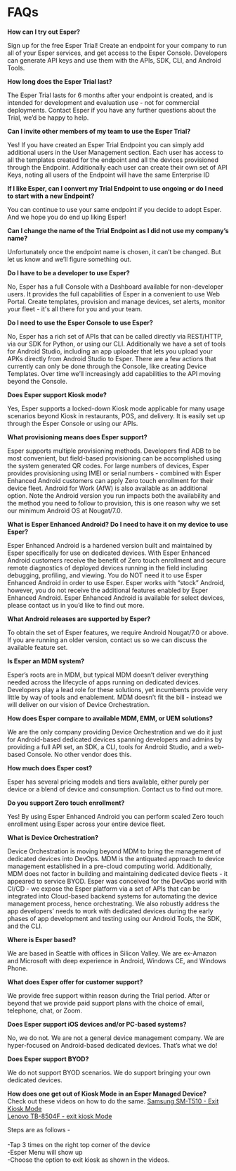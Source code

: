 # FAQs  

**How can I try out Esper?**

Sign up for the free Esper Trial! Create an endpoint for your company to run all of your Esper services, and get access to the Esper Console. Developers can generate API keys and use them with the APIs, SDK, CLI, and Android Tools.
 
**How long does the Esper Trial last?**

The Esper Trial lasts for 6 months after your endpoint is created, and is intended for development and evaluation use - not for commercial deployments. Contact Esper if you have any further questions about the Trial, we’d be happy to help.
 
**Can I invite other members of my team to use the Esper Trial?**

Yes! If you have created an Esper Trial Endpoint you can simply add additional users in the User Management section. Each user has access to all the templates created for the endpoint and all the devices provisioned through the Endpoint. Additionally each user can create their own set of API Keys, noting all users of the Endpoint will have the same Enterprise ID
 
**If I like Esper, can I convert my Trial Endpoint to use ongoing or do I need to start with a new Endpoint?**

You can continue to use your same endpoint if you decide to adopt Esper. And we hope you do end up liking Esper!
 
**Can I change the name of the Trial Endpoint as I did not use my company’s name?**

Unfortunately once the endpoint name is chosen, it can’t be changed. But let us know and we’ll figure something out.
 
**Do I have to be a developer to use Esper?**

No, Esper has a full Console with a Dashboard available for non-developer users. It provides the full capabilities of Esper in a convenient to use Web Portal. Create templates, provision and manage devices, set alerts, monitor your fleet - it's all there for you and your team.
 
**Do I need to use the Esper Console to use Esper?**

No, Esper has a rich set of APIs that can be called directly via REST/HTTP, via our SDK for Python, or using our CLI. Additionally we have a set of tools for Android Studio, including an app uploader that lets you upload your APKs directly from Android Studio to Esper. There are a few actions that currently can only be done through the Console, like creating Device Templates. Over time we’ll increasingly add capabilities to the API moving beyond the Console.
 
**Does Esper support Kiosk mode?**

Yes, Esper supports a locked-down Kiosk mode applicable for many usage scenarios beyond Kiosk in restaurants, POS, and delivery. It is easily set up through the Esper Console or using our APIs.
 
**What provisioning means does Esper support?**

Esper supports multiple provisioning methods. Developers find ADB to be most convenient, but field-based provisioning can be accomplished using the system generated QR codes. For large numbers of devices, Esper provides provisioning using IMEI or serial numbers - combined with Esper Enhanced Android customers can apply Zero touch enrollment for their device fleet. Android for Work (AfW) is also available as an additional option. Note the Android version you run impacts both the availability and the method you need to follow to provision, this is one reason why we set our minimum Android OS at Nougat/7.0.
 
**What is Esper Enhanced Android? Do I need to have it on my device to use Esper?**

Esper Enhanced Android is a hardened version built and maintained by Esper specifically for use on dedicated devices. With Esper Enhanced Android customers receive the benefit of Zero touch enrollment and secure remote diagnostics of deployed devices running in the field including debugging, profiling, and viewing. You do NOT need it to use Esper Enhanced Android in order to use Esper. Esper works with “stock” Android, however, you do not receive the additional features enabled by Esper Enhanced Android. Esper Enhanced Android is available for select devices, please contact us in you’d like to find out more.
 
**What Android releases are supported by Esper?**

To obtain the set of Esper features, we require Android Nougat/7.0 or above. If you are running an older version, contact us so we can discuss the available feature set.
 
**Is Esper an MDM system?**

Esper’s roots are in MDM, but typical MDM doesn’t deliver everything needed across the lifecycle of apps running on dedicated devices. Developers play a lead role for these solutions, yet incumbents provide very little by way of tools and enablement. MDM doesn’t fit the bill - instead we will deliver on our vision of Device Orchestration.
 
**How does Esper compare to available MDM, EMM, or UEM solutions?**

We are the only company providing Device Orchestration and we do it just for Android-based dedicated devices spanning developers and admins by providing a full API set, an SDK, a CLI, tools for Android Studio, and a web-based Console. No other vendor does this.
 
**How much does Esper cost?**

Esper has several pricing models and tiers available, either purely per device or a blend of device and consumption. Contact us to find out more.
 
**Do you support Zero touch enrollment?**

Yes! By using Esper Enhanced Android you can perform scaled Zero touch enrollment using Esper across your entire device fleet.
 
**What is Device Orchestration?**

Device Orchestration is moving beyond MDM to bring the management of dedicated devices into DevOps. MDM is the antiquated approach to device management established in a pre-cloud computing world. Additionally, MDM does not factor in building and maintaining dedicated device fleets - it appeared to service BYOD. Esper was conceived for the DevOps world with CI/CD - we expose the Esper platform via a set of APIs that can be integrated into Cloud-based backend systems for automating the device management process, hence orchestrating. We also robustly address the app developers’ needs to work with dedicated devices during the early phases of app development and testing using our Android Tools, the SDK, and the CLI.
 
**Where is Esper based?**

We are based in Seattle with offices in Silicon Valley. We are ex-Amazon and Microsoft with deep experience in Android, Windows CE, and Windows Phone.
 
**What does Esper offer for customer support?**

We provide free support within reason during the Trial period. After or beyond that we provide paid support plans with the choice of email, telephone, chat, or Zoom.
 
**Does Esper support iOS devices and/or PC-based systems?**

No, we do not. We are not a general device management company. We are hyper-focused on Android-based dedicated devices. That’s what we do!
 
**Does Esper support BYOD?**

We do not support BYOD scenarios. We do support bringing your own dedicated devices.
 
 **How does one get out of Kiosk Mode in an Esper Managed Device?** <br/>
 Check out these videos on how to do the same.
[Samsung SM-T510 - Exit Kiosk Mode](https://www.youtube.com/watch?v=okpc00edhlA&feature=youtu.be)<br/>
[Lenovo TB-8504F - exit kiosk Mode](https://www.youtube.com/watch?v=mZBRo79OJOk&feature=youtu.be)<br/>

Steps are as follows - <br/>
<br/>
-Tap 3 times on the right top corner of the device<br/>
-Esper Menu will show up<br/>
-Choose the option to exit kiosk as shown in the videos.<br/>


